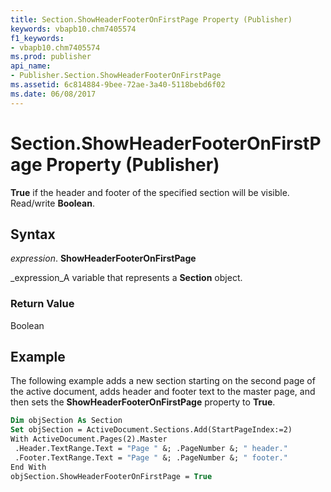 ```yaml
---
title: Section.ShowHeaderFooterOnFirstPage Property (Publisher)
keywords: vbapb10.chm7405574
f1_keywords:
- vbapb10.chm7405574
ms.prod: publisher
api_name:
- Publisher.Section.ShowHeaderFooterOnFirstPage
ms.assetid: 6c814884-9bee-72ae-3a40-5118bebd6f02
ms.date: 06/08/2017
---
```



# Section.ShowHeaderFooterOnFirstPage Property (Publisher)

 **True** if the header and footer of the specified section will be visible. Read/write **Boolean**.


## Syntax

 _expression_. **ShowHeaderFooterOnFirstPage**

 _expression_A variable that represents a **Section** object.


### Return Value

Boolean


## Example

The following example adds a new section starting on the second page of the active document, adds header and footer text to the master page, and then sets the **ShowHeaderFooterOnFirstPage** property to **True**.


```vb
Dim objSection As Section 
Set objSection = ActiveDocument.Sections.Add(StartPageIndex:=2) 
With ActiveDocument.Pages(2).Master 
 .Header.TextRange.Text = "Page " &; .PageNumber &; " header." 
 .Footer.TextRange.Text = "Page " &; .PageNumber &; " footer." 
End With 
objSection.ShowHeaderFooterOnFirstPage = True
```


